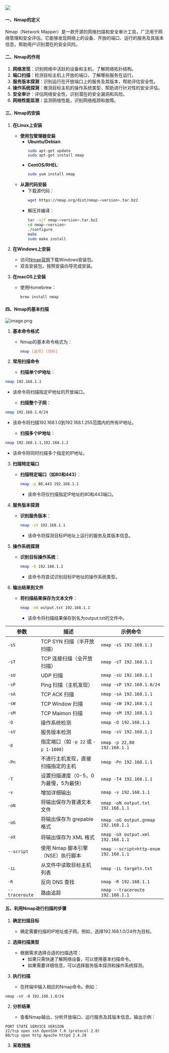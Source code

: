 [![](https://s2.loli.net/2025/02/25/fUtKCSPVeBqRkx5.jpg)](https://s2.loli.net/2025/02/25/fUtKCSPVeBqRkx5.jpg)

#### 一、Nmap的定义
Nmap（Network Mapper）是一款开源的网络扫描和安全审计工具，广泛用于网络管理和安全评估。它能够发现网络上的设备、开放的端口、运行的服务及其版本信息，帮助用户识别潜在的安全风险。

#### 二、Nmap的作用
1. **网络发现**：识别网络中活跃的设备和主机，了解网络拓扑结构。
2. **端口扫描**：检测目标主机上开放的端口，了解哪些服务在运行。
3. **服务版本探测**：识别运行在开放端口上的服务及其版本，帮助评估安全性。
4. **操作系统探测**：推测目标主机的操作系统类型，帮助进行针对性的安全评估。
5. **安全审计**：评估网络安全性，识别潜在的安全漏洞和风险。
6. **网络性能监测**：监测网络性能，识别网络瓶颈和故障。

#### 三、Nmap的安装

1. **在Linux上安装**
   - **使用包管理器安装**
     - **Ubuntu/Debian**:
       ```bash
       sudo apt-get update
       sudo apt-get install nmap
       ```
     - **CentOS/RHEL**:
       ```bash
       sudo yum install nmap
       ```
   - **从源代码安装**
     - 下载源代码：
       ```bash
       wget https://nmap.org/dist/nmap-<version>.tar.bz2
       ```
     - 解压并编译：
       ```bash
       tar -xjf nmap-<version>.tar.bz2
       cd nmap-<version>
       ./configure
       make
       sudo make install
       ```

2. **在Windows上安装**
   - 访问[Nmap官网](https://nmap.org/download.html)下载Windows安装包。
   - 双击安装包，按照安装向导完成安装。

3. **在macOS上安装**
   - 使用Homebrew：
     ```bash
     brew install nmap
     ```

#### 四、Nmap的基本扫描

![image.png](https://pic.myla.eu.org/file/1740468767112_image.png)

1. **基本命令格式**
   - Nmap的基本命令格式为：
     ```bash
     nmap [选项] [目标]
     ```

2. **常用扫描命令**
   - **扫描单个IP地址**：
   
```bash
nmap 192.168.1.1
```

- 该命令将扫描指定IP地址的开放端口。

   - **扫描整个子网**：
   
```bash
nmap 192.168.1.0/24
```

- 该命令将扫描192.168.1.0到192.168.1.255范围内的所有IP地址。

   - **扫描多个IP地址**：
   
```bash
nmap 192.168.1.1,192.168.1.2
```
- 该命令将同时扫描多个指定的IP地址。

3. **扫描特定端口**
   - **扫描特定端口（如80和443）**：
     ```bash
     nmap -p 80,443 192.168.1.1
     ```
     - 该命令将仅扫描指定IP地址的80和443端口。

4. **服务版本探测**
   - **识别服务版本**：
     ```bash
     nmap -sV 192.168.1.1
     ```
     - 该命令将探测目标IP地址上运行的服务及其版本信息。

5. **操作系统探测**
   - **识别目标操作系统**：
     ```bash
     nmap -O 192.168.1.1
     ```
     - 该命令将尝试识别目标IP地址的操作系统类型。

6. **输出结果到文件**
   - **将扫描结果保存为文本文件**：
     ```bash
     nmap -oN output.txt 192.168.1.1
     ```
     - 该命令将扫描结果保存到名为output.txt的文件中。


| 参数          | 描述                                      | 示例命令                          |
|---------------|-------------------------------------------|-----------------------------------|
| `-sS`        | TCP SYN 扫描（半开放扫描）                  | `nmap -sS 192.168.1.1`            |
| `-sT`        | TCP 连接扫描（全开放扫描）                  | `nmap -sT 192.168.1.1`            |
| `-sU`        | UDP 扫描                                   | `nmap -sU 192.168.1.1`            |
| `-sP`        | Ping 扫描（主机发现）                      | `nmap -sP 192.168.1.0/24`         |
| `-sA`        | TCP ACK 扫描                               | `nmap -sA 192.168.1.1`            |
| `-sW`        | TCP Window 扫描                            | `nmap -sW 192.168.1.1`            |
| `-sM`        | TCP Maimon 扫描                            | `nmap -sM 192.168.1.1`            |
| `-O`         | 操作系统检测                               | `nmap -O 192.168.1.1`             |
| `-sV`        | 服务版本检测                              | `nmap -sV 192.168.1.1`            |
| `-p`         | 指定端口（如 `-p 22` 或 `-p 1-1000`）     | `nmap -p 22,80 192.168.1.1`       |
| `-Pn`        | 不进行主机发现，直接扫描指定的主机        | `nmap -Pn 192.168.1.1`            |
| `-T`         | 设置扫描速度（0-5，0为最慢，5为最快）     | `nmap -T4 192.168.1.1`            |
| `-v`         | 增加详细输出                              | `nmap -v 192.168.1.1`             |
| `-oN`        | 将输出保存为普通文本文件                  | `nmap -oN output.txt 192.168.1.1`|
| `-oG`        | 将输出保存为 grepable 格式                 | `nmap -oG output.gnmap 192.168.1.1`|
| `-oX`        | 将输出保存为 XML 格式                     | `nmap -oX output.xml 192.168.1.1`|
| `--script`   | 使用 Nmap 脚本引擎（NSE）执行脚本         | `nmap --script=http-enum 192.168.1.1` |
| `-iL`        | 从文件中读取目标主机列表                  | `nmap -iL targets.txt`            |
| `-R`         | 反向 DNS 查找                             | `nmap -R 192.168.1.1`             |
| `--traceroute` | 路由追踪                                 | `nmap --traceroute 192.168.1.1`   |


#### 五、利用Nmap进行扫描的步骤

1. **确定扫描目标**
   - 确定需要扫描的IP地址或子网。例如，选择192.168.1.0/24作为目标。

2. **选择扫描类型**
   - 根据需求选择合适的扫描选项：
     - 如果只需快速了解网络设备，可以使用基本扫描命令。
     - 如果需要详细信息，可以选择服务版本探测和操作系统探测。

3. **执行扫描**
    
    - 在终端中输入相应的Nmap命令。例如：
    
```shell
nmap -sV -O 192.168.1.0/24
```
        
        
2. **分析结果**
    
    - 查看Nmap输出，分析开放端口、运行服务及其版本信息。输出示例：
```shell
PORT STATE SERVICE VERSION 
22/tcp open ssh OpenSSH 7.6 (protocol 2.0) 
80/tcp open http Apache httpd 2.4.29
```
        
        
3. **采取措施**


